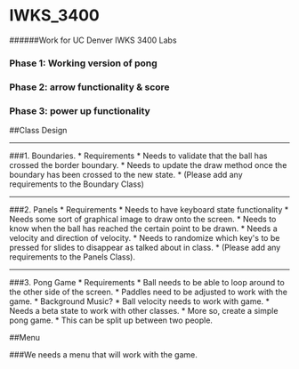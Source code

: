 # IWKS_3400
######Work for UC Denver IWKS 3400 Labs


### Phase 1: Working version of pong
### Phase 2: arrow functionality & score
### Phase 3: power up functionality


##Class Design

----
###1. Boundaries. 
    * Requirements
        * Needs to validate that the ball has crossed the border boundary.
        * Needs to update the draw method once the boundary has been crossed to the new state.
        * (Please add any requirements to the Boundary Class)

----
###2. Panels
    * Requirements
        * Needs to have keyboard state functionality
        * Needs some sort of graphical image to draw onto the screen.
        * Needs to know when the ball has reached the certain point to be drawn. 
        * Needs a velocity and direction of velocity.
        * Needs to randomize which key's to be pressed for slides to disappear as talked about in class.
        * (Please add any requirements to the Panels Class).

----
###3. Pong Game 
    * Requirements
        * Ball needs to be able to loop around to the other side of the screen.
        * Paddles need to be adjusted to work with the game.
        * Background Music?
        * Ball velocity needs to work with game.
        * Needs a beta state to work with other classes. 
        * More so, create a simple pong game.
        * This can be split up between two people. 
        
##Menu 

###We needs a menu that will work with the game. 

